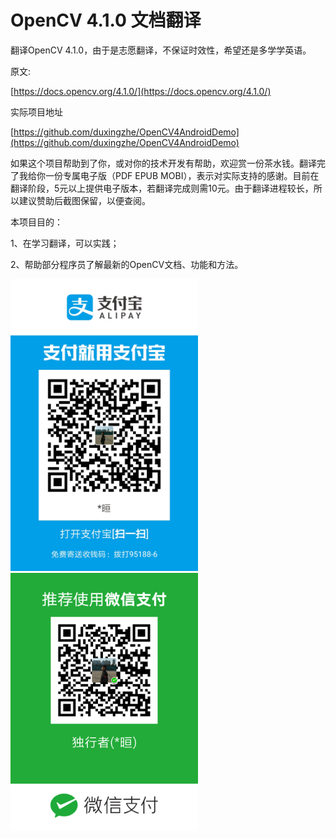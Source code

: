 # OpenCV 4.1.0 文档翻译

翻译OpenCV 4.1.0，由于是志愿翻译，不保证时效性，希望还是多学学英语。

原文:

[https://docs.opencv.org/4.1.0/](https://docs.opencv.org/4.1.0/)

实际项目地址

[https://github.com/duxingzhe/OpenCV4AndroidDemo](https://github.com/duxingzhe/OpenCV4AndroidDemo)

如果这个项目帮助到了你，或对你的技术开发有帮助，欢迎赏一份茶水钱。翻译完了我给你一份专属电子版（PDF EPUB MOBI），表示对实际支持的感谢。目前在翻译阶段，5元以上提供电子版本，若翻译完成则需10元。由于翻译进程较长，所以建议赞助后截图保留，以便查阅。

本项目目的：

1、在学习翻译，可以实践；

2、帮助部分程序员了解最新的OpenCV文档、功能和方法。

<img src="./qr/alipay_qr.jpg" width="300"> <img src="./qr/weixin_qr.png" width="300">

